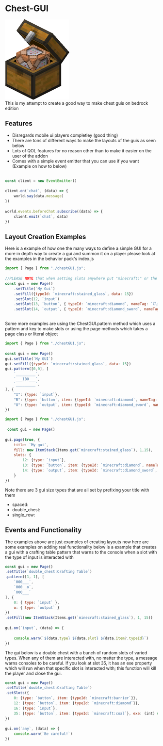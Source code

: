 # Chest-GUI
![logo](./Behavior/pack_icon.png)  
This is my attempt to create a good way to make chest guis on bedrock edition 

## Features
* Disregards mobile ui players completley (good thing)
* There are tons of different ways to make the layouts of the guis as seen below
* Lots of QOL features for no reason other than to make it easier on the user of the addon
* Comes with a simple event emitter that you can use if you want (Example on how to below)

```js

const client = new EventEmitter()

client.on(`chat`, (data) => {
    world.say(data.message)
})

world.events.beforeChat.subscribe((data) => {
    client.emit(`chat`, data)
})


```



## Layout Creation Examples

Here is a example of how one the many ways to define a simple GUI for a more in depth way to create a gui and summon it on a player please look at the examples in the behavior pack's index.js

```js
import { Page } from "./chestGUI.js";

//PLEASE NOTE that when setting slots anywhere put "minecraft:" or the items namespace or everything will die
const gui = new Page()
    .setTitle(`My Gui`)
    .setFill({typeId: `minecraft:stained_glass`, data: 15})
    .setSlot(12, `input`)
    .setSlot(13, `button`, { typeId: `minecraft:diamond`, nameTag: `Click Me` })
    .setSlot(14, `output`, { typeId: `minecraft:diamond_sword`, nameTag: `Take Me!!!` })
    
```


Some more examples are using the ChestGUI.pattern method which uses a pattern and key to make slots or using the page methods which takes a page class or literal object

```js
import { Page } from "./chestGUI.js";

const gui = new Page()
gui.setTitle(`My GUI`)
gui.setFill({typeId: `minecraft:stained_glass`, data: 15})
gui.pattern([0,0], [
    `_________`,
    `___IBO___`,
    `_________`,
], {
    "I": {type: `input`},
    "B": {type: `button`, item: {typeId: `minecraft:diamond`, nameTag: `Click Me`}},
    "O": {type: `output`, item: {typeId: `minecraft:diamond_sword`, nameTag: `Take me!!!!`}}
})
```

```js
import { Page } from "./chestGUI.js";

 const gui = new Page()

gui.page(true, {
    title: `My gui`,
    fill: new ItemStack(Items.get(`minecraft:stained_glass`), 1,15),
    slots: {
        12: {type: `input`}, 
        13: {type: `button`, item: {typeId: `minecraft:diamond`, nameTag: `Click Me`}}, 
        14: {type: `output`, item: {typeId: `minecraft:diamond_sword`, nameTag: `Take me!!!!`}} 
    }
})

```
 Note there are 3 gui size types that are all set by prefixing your title with them
* spaced:
* double_chest:
* single_row:


## Events and Functionality

The examples above are just examples of creating layouts now here are some examples on adding real functionality
below is a example that creates a gui with a crafting table pattern that warns to the console when a slot with the type of  input is interacted with

```js
const gui = new Page()
.setTitle(`double_chest:Crafting Table`)
.pattern([1, 1], [
    `000___`,
    `000__o`,
    `000___`
], {
    0: { type: `input` },
    o: { type: `output` }
})
.setFill(new ItemStack(Items.get(`minecraft:stained_glass`), 1, 15))

gui.on(`input`, (data) => {

    console.warn(`${data.type} ${data.slot} ${data.item?.typeId}`)
})

```

The gui below is a double chest with a bunch of random slots of varied types. When any of them are interacted with, no matter the type, a message warns consoles to be careful. If you look at slot 35, it has an exe property which will run when that specific slot is interacted with; this function will kill the player and close the gui.

```js
const gui = new Page()
.setTitle(`double_chest:Crafting Table`)
.setSlots({
    0: {type: `button`, item: {typeId: `minecraft:barrier`}},
    12: {type: `button`, item: {typeId: `minecraft:diamond`}},
    16: {type: `input`},
    35: {type: `button`, item: {typeId: `minecraft:coal`}, exe: (int) => { int.gui.close(); int.player.kill()}}
})

gui.on(`any`, (data) => {
    console.warn(`Be careful!`)
})
```
